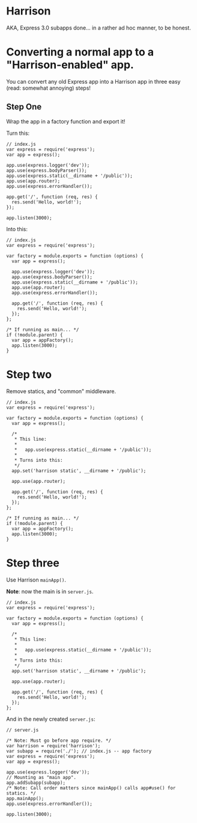 # Harrison

AKA, Express 3.0 subapps done... in a rather ad hoc manner, to be honest.

# Converting a normal app to a "Harrison-enabled" app.

You can convert any old Express app into a Harrison app in three easy (read: somewhat annoying) steps!

## Step One

Wrap the app in a factory function and export it!

Turn this:

    // index.js
    var express = require('express');
    var app = express();

    app.use(express.logger('dev'));
    app.use(express.bodyParser());
    app.use(express.static(__dirname + '/public'));
    app.use(app.router);
    app.use(express.errorHandler());

    app.get('/', function (req, res) {
      res.send('Hello, world!');
    });

    app.listen(3000);

Into this:

    // index.js
    var express = require('express');

    var factory = module.exports = function (options) {
      var app = express();

      app.use(express.logger('dev'));
      app.use(express.bodyParser());
      app.use(express.static(__dirname + '/public'));
      app.use(app.router);
      app.use(express.errorHandler());

      app.get('/', function (req, res) {
        res.send('Hello, world!');
      });
    };

    /* If running as main... */
    if (!module.parent) {
      var app = appFactory();
      app.listen(3000);
    }

# Step two

Remove statics, and "common" middleware.

    // index.js
    var express = require('express');

    var factory = module.exports = function (options) {
      var app = express();

      /*
       * This line:
       *
       *   app.use(express.static(__dirname + '/public'));
       *
       * Turns into this:
       */
      app.set('harrison static', __dirname + '/public');

      app.use(app.router);

      app.get('/', function (req, res) {
        res.send('Hello, world!');
      });
    };

    /* If running as main... */
    if (!module.parent) {
      var app = appFactory();
      app.listen(3000);
    }

# Step three

Use Harrison `mainApp()`.

**Note**: now the main is in `server.js`.

    // index.js
    var express = require('express');

    var factory = module.exports = function (options) {
      var app = express();

      /*
       * This line:
       *
       *   app.use(express.static(__dirname + '/public'));
       *
       * Turns into this:
       */
      app.set('harrison static', __dirname + '/public');

      app.use(app.router);

      app.get('/', function (req, res) {
        res.send('Hello, world!');
      });
    };


And in the newly created `server.js`:

    // server.js

    /* Note: Must go before app require. */
    var harrison = require('harrison');
    var subapp = require('./'); // index.js -- app factory
    var express = require('express');
    var app = express();

    app.use(express.logger('dev'));
    // Mounting as "main app".
    app.addSubapp(subapp);
    /* Note: Call order matters since mainApp() calls app#use() for statics. */
    app.mainApp();
    app.use(express.errorHandler());

    app.listen(3000);


